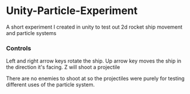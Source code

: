 # Unity-Particle-Experiment
A short experiment I created in unity to test out 2d rocket ship movement and particle systems

### Controls
Left and right arrow keys rotate the ship. Up arrow key moves the ship in the direction
it's facing. 
Z will shoot a projectile

There are no enemies to shoot at so the projectiles were purely for testing different uses of the particle system.
